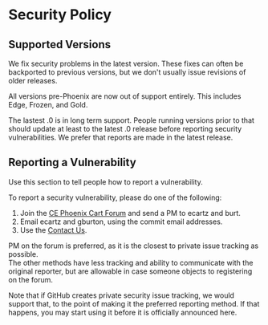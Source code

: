 # Security Policy

## Supported Versions

We fix security problems in the latest version.  These fixes can often be backported
to previous versions, but we don't usually issue revisions of older releases.  

All versions pre-Phoenix are now out of support entirely.  This includes Edge, Frozen, and Gold.  

The lastest .0 is in long term support.  People running versions prior to that should update at 
least to the latest .0 release before reporting security vulnerabilities.  We prefer that reports
are made in the latest release.

## Reporting a Vulnerability

Use this section to tell people how to report a vulnerability.

To report a security vulnerability, please do one of the following:

1.  Join the [CE Phoenix Cart Forum](https://phoenixcart.org/forum/) and send a PM to ecartz and burt.  
2.  Email ecartz and gburton, using the commit email addresses.
3.  Use the [Contact Us](https://phoenixcart.org/contact_us.php).  

PM on the forum is preferred, as it is the closest to private issue tracking as possible.  
The other methods have less tracking and ability to communicate with the original reporter,
but are allowable in case someone objects to registering on the forum.  

Note that if GitHub creates private security issue tracking, we would support that, to the
point of making it the preferred reporting method.  If that happens, you may start using it
before it is officially announced here.

